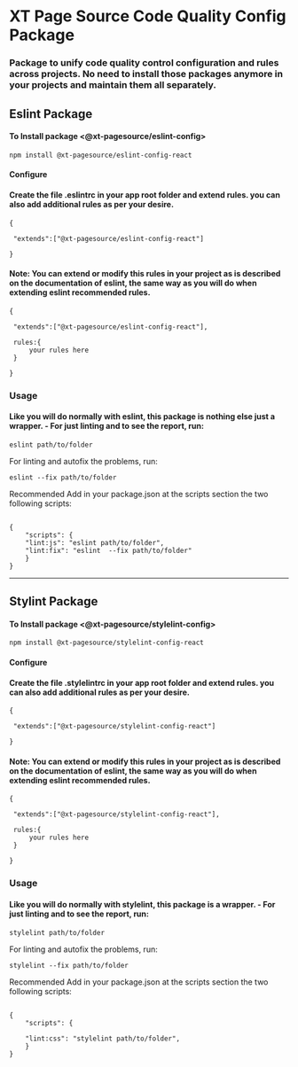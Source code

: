 # XT Page Source Code Quality Config Package

### Package to unify code quality control configuration and rules across projects. No need to install those packages anymore in your projects and maintain them all separately.

## Eslint Package

#### To Install package <@xt-pagesource/eslint-config>

```
npm install @xt-pagesource/eslint-config-react

```

#### Configure

#### Create the file .eslintrc in your app root folder and extend rules. you can also add additional rules as per your desire.

```
{

 "extends":["@xt-pagesource/eslint-config-react"]

}

```

#### Note: You can extend or modify this rules in your project as is described on the documentation of eslint, the same way as you will do when extending eslint recommended rules.

```
{

 "extends":["@xt-pagesource/eslint-config-react"],

 rules:{
     your rules here
 }

}

```

### Usage

#### Like you will do normally with eslint, this package is nothing else just a wrapper. - For just linting and to see the report, run:

```
eslint path/to/folder

```

For linting and autofix the problems, run:

```
eslint --fix path/to/folder

```

Recommended
Add in your package.json at the scripts section the two following scripts:

```

{
    "scripts": {
    "lint:js": "eslint path/to/folder",
    "lint:fix": "eslint  --fix path/to/folder"
    }
}

```

---

## Stylint Package

#### To Install package <@xt-pagesource/stylelint-config>

```
npm install @xt-pagesource/stylelint-config-react

```

#### Configure

#### Create the file .stylelintrc in your app root folder and extend rules. you can also add additional rules as per your desire.

```
{

 "extends":["@xt-pagesource/stylelint-config-react"]

}

```

#### Note: You can extend or modify this rules in your project as is described on the documentation of eslint, the same way as you will do when extending eslint recommended rules.

```
{

 "extends":["@xt-pagesource/stylelint-config-react"],

 rules:{
     your rules here
 }

}

```

### Usage

#### Like you will do normally with stylelint, this package is a wrapper. - For just linting and to see the report, run:

```
stylelint path/to/folder

```

For linting and autofix the problems, run:

```
stylelint --fix path/to/folder

```

Recommended
Add in your package.json at the scripts section the two following scripts:

```

{
    "scripts": {

    "lint:css": "stylelint path/to/folder",
    }
}

```
